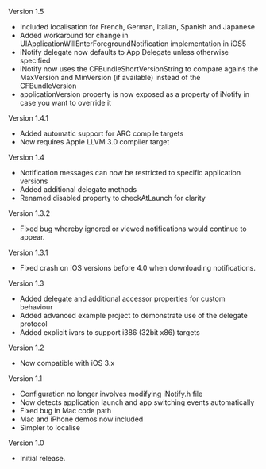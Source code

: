 Version 1.5

- Included localisation for French, German, Italian, Spanish and Japanese
- Added workaround for change in UIApplicationWillEnterForegroundNotification implementation in iOS5
- iNotify delegate now defaults to App Delegate unless otherwise specified
- iNotify now uses the CFBundleShortVersionString to compare agains the MaxVersion and MinVersion (if available) instead of the CFBundleVersion
- applicationVersion property is now exposed as a property of iNotify in case you want to override it

Version 1.4.1

- Added automatic support for ARC compile targets
- Now requires Apple LLVM 3.0 compiler target

Version 1.4

- Notification messages can now be restricted to specific application versions
- Added additional delegate methods
- Renamed disabled property to checkAtLaunch for clarity

Version 1.3.2

- Fixed bug whereby ignored or viewed notifications would continue to appear.

Version 1.3.1

- Fixed crash on iOS versions before 4.0 when downloading notifications.

Version 1.3

- Added delegate and additional accessor properties for custom behaviour
- Added advanced example project to demonstrate use of the delegate protocol
- Added explicit ivars to support i386 (32bit x86) targets

Version 1.2

- Now compatible with iOS 3.x

Version 1.1

- Configuration no longer involves modifying iNotify.h file
- Now detects application launch and app switching events automatically
- Fixed bug in Mac code path
- Mac and iPhone demos now included
- Simpler to localise

Version 1.0

- Initial release.